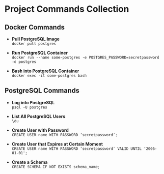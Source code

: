 # Project Commands Collection

## Docker Commands

- **Pull PostgreSQL Image**\
  `docker pull postgres`

- **Run PostgreSQL Container**\
  `docker run --name some-postgres -e POSTGRES_PASSWORD=secretpassword -d postgres`

- **Bash into PostgreSQL Container**\
  `docker exec -it some-postgres bash`

## PostgreSQL Commands

- **Log into PostgreSQL**\
  `psql -U postgres`

- **List All PostgreSQL Users**\
  `\du`

- **Create User with Password**\
  `CREATE USER name WITH PASSWORD ‘secretpassword’;`

- **Create User that Expires at Certain Moment**\
  `CREATE USER name WITH PASSWORD ‘secretpassword’ VALID UNTIL '2005-01-01';`

- **Create a Schema**\
  `CREATE SCHEMA IF NOT EXISTS schema_name;`
